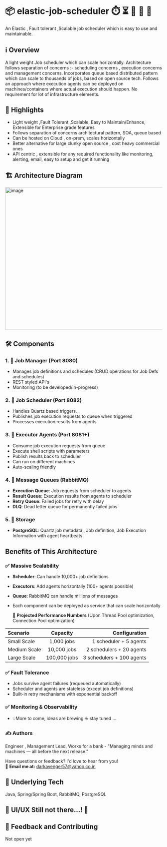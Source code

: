 # 📦 elastic-job-scheduler ⏱️ ⏳ 📅 🧠 🐙
An Elastic , Fault tolerant ,Scalable job scheduler which is easy to use and maintainable.

## ℹ️ Overview
A light weight Job scheduler which can scale horizontally. Architecture follows separation of concerns :- scheduling concerns , execution concerns and management concerns. Incorporates queue based distributed pattern which can scale to thousands of jobs, based on open source tech. Follows an approach where execution agents can be deployed on machines/containers where actual execution should happen. No requirement for lot of infrastructure elements. 
## 🌟 Highlights
- Light weight ,Fault Tolerant ,Scalable, Easy to Maintain/Enhance, Extensible for Enterprise grade features
- Follows separation of concerns architectural pattern, SOA, queue based
- Can be hosted on Cloud , on-prem, scales horizontally
- Better alternative for large clunky open source , cost heavy commercial ones
- API centric , extensible for any required functionality like monitoring, alerting, email, easy to setup and get it running

## 🏗️ Architecture Diagram
   <img width="718" height="457" alt="image" src="https://github.com/user-attachments/assets/99a0aefd-394a-4280-8ca8-efefd176d347" />
   

## 🛠️ Components

### 1. 🧩 **Job Manager** (Port 8080)
- Manages job definitions and schedules (CRUD operations for Job Defs and schedules)
- REST styled API's
- Monitoring (to be developed/in-progress)
### 2. 🧩 **Job Scheduler** (Port 8082)
- Handles Quartz based triggers.
- Publishes job execution requests to queue when triggered
- Processes execution results from agents
### 3. 🧩 **Executor Agents** (Port 8081+)
- Consume job execution requests from queue
- Execute shell scripts with parameters
- Publish results back to scheduler
- Can run on different machines
- Auto-scaling friendly
### 4. 🧩 **Message Queues** (RabbitMQ)
- **Execution Queue**: Job requests from scheduler to agents
- **Result Queue**: Execution results from agents to scheduler
- **Retry Queue**: Failed jobs for retry with delay
- **DLQ**: Dead letter queue for permanently failed jobs
### 5. 🧩 **Storage**
- **PostgreSQL**: Quartz job metadata , Job definition, Job Execution Information with agent heartbeats

## Benefits of This Architecture

### ✅ **Massive Scalability**
- **Scheduler**: Can handle 10,000+ job definitions
- **Executors**: Add agents horizontally (100+ agents possible)
- **Queue**: RabbitMQ can handle millions of messages
- Each component can be deployed as service that can scale horizontally

   🎯 **Projected Performance Numbers** (Upon Thread Pool optimization, Connection Pool optimization)

| Scenario | Capacity | Configuration |
| :---         |     :---:      |          ---: |
| Small Scale   | 1,000 jobs     | 1 scheduler + 5 agents   |
| Medium Scale     | 10,000 jobs       | 2 schedulers + 20 agents     |
| Large Scale      | 100,000 jobs       | 3 schedulers + 100 agents     |

### ✅ **Fault Tolerance**
- Jobs survive agent failures (requeued automatically)
- Scheduler and agents are stateless (except job definitions)
- Built-in retry mechanisms with exponential backoff

### ✅ **Monitoring & Observability**
- 💡More to come, ideas are brewing ☕ stay tuned ...

### ✍️ Authors
Engineer , Management Lead, Works for a bank - 
"Managing minds and machines — all before the next release."

Have questions or feedback? I'd love to hear from you!  
📧 **Email me at:** [darkavenger57@yahoo.co.in](mailto:darkavenger57@yahoo.co.in)

## 🚀 Underlying Tech
Java, Spring/Spring Boot, RabbitMQ, PostgreSQL

## 🚧 UI/UX Still not there...! 🎨

## 💭 Feedback and Contributing
   Not open yet

